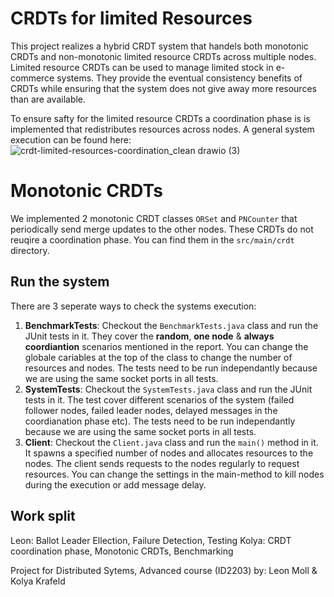 # CRDTs for limited Resources

This project realizes a hybrid CRDT system that handels both monotonic CRDTs and non-monotonic limited resource CRDTs across multiple nodes.
Limited resource CRDTs can be used to manage limited stock in e-commerce systems. They provide the eventual consistency benefits of CRDTs while ensuring that the system does not give away more resources than are available.

To ensure safty for the limited resource CRDTs a coordination phase is is implemented that redistributes resources across nodes.
A general system execution can be found here:
![crdt-limited-resources-coordination_clean drawio (3)](https://github.com/kolya-krafeld/crdt_limited_resources/assets/91055239/ec32e9ac-a428-4915-aa03-4d346b8fd61c)

# Monotonic CRDTs

We implemented 2 monotonic CRDT classes `ORSet` and `PNCounter` that periodically send merge updates to the other nodes. These CRDTs do not reuqire a coordination phase. You can find them in the `src/main/crdt` directory. 


## Run the system

There are 3 seperate ways to check the systems execution:
1. **BenchmarkTests**: Checkout the `BenchmarkTests.java` class and run the JUnit tests in it. They cover the **random**, **one node** & **always coordiantion** scenarios mentioned in the report. You can change the globale cariables at the top of the class to change the number of resources and nodes. The tests need to be run independantly because we are using the same socket ports in all tests.
2. **SystemTests**: Checkout the `SystemTests.java` class and run the JUnit tests in it. The test cover different scenarios of the system (failed follower nodes, failed leader nodes,  delayed messages in the coordianation phase etc). The tests need to be run independantly because we are using the same socket ports in all tests.
3. **Client**: Checkout the `Client.java` class and run the `main()` method in it. It spawns a specified number of nodes and allocates resources to the nodes. The client sends requests to the nodes regularly to request resources. You can change the settings in the main-method to kill nodes during the execution or add message delay.

## Work split

Leon: Ballot Leader Ellection, Failure Detection, Testing
Kolya: CRDT coordination phase, Monotonic CRDTs, Benchmarking

Project for Distributed Sytems, Advanced course (ID2203) by: Leon Moll & Kolya Krafeld
